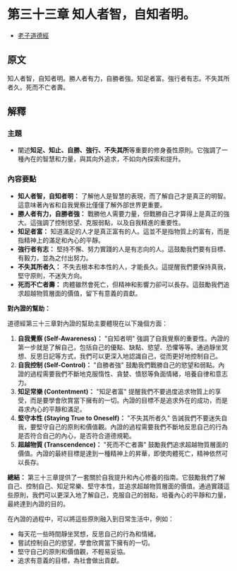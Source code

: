 # 第三十三章 知人者智，自知者明。

- [老子道德經](https://www.daodejing.org/)


## 原文
知人者智，自知者明。勝人者有力，自勝者強。知足者富。強行者有志。不失其所者久。死而不亡者壽。


## 解釋
### 主題
- 闡述**知足、知止、自勝、強行、不失其所**等重要的修身養性原則。它強調了一種內在的智慧和力量，與其向外追求，不如向內探索和提升。


### 內容要點
*   **知人者智，自知者明：** 了解他人是智慧的表現，而了解自己才是真正的明智。這意味著內省和自我覺察比僅僅了解外部世界更重要。
*   **勝人者有力，自勝者強：** 戰勝他人需要力量，但戰勝自己才算得上是真正的強大。這強調了控制慾望、克服弱點，以及自我精進的重要性。
*   **知足者富：** 知道滿足的人才是真正富有的人。這並不是指物質上的富有，而是指精神上的滿足和內心的平靜。
*   **強行者有志：** 堅持不懈、努力實踐的人是有志向的人。這鼓勵我們要有目標、有毅力，並為之付出努力。
*   **不失其所者久：** 不失去根本和本性的人，才能長久。這提醒我們要保持真我，堅守原則，不迷失方向。
*   **死而不亡者壽：** 肉體雖然會死亡，但精神和影響力卻可以長存。這鼓勵我們追求超越物質層面的價值，留下有意義的貢獻。

**對內證的幫助：**

道德經第三十三章對內證的幫助主要體現在以下幾個方面：

1.  **自我覺察 (Self-Awareness)：** "自知者明" 強調了自我覺察的重要性。內證的第一步就是了解自己，包括自己的優點、缺點、慾望、恐懼等等。通過靜坐冥想、反思日記等方式，我們可以更深入地認識自己，從而更好地控制自己。
2.  **自我控制 (Self-Control)：** "自勝者強" 鼓勵我們戰勝自己的慾望和弱點。內證的過程需要我們不斷地克服惰性、貪婪、憤怒等負面情緒，培養自律和意志力。
3.  **知足常樂 (Contentment)：** "知足者富" 提醒我們不要過度追求物質上的享受，而是要學會欣賞當下擁有的一切。內證的目標不是追求外在的成功，而是尋求內心的平靜和滿足。
4.  **堅守本性 (Staying True to Oneself)：** "不失其所者久" 告誡我們不要迷失自我，要堅守自己的原則和價值觀。內證的過程需要我們不斷地反思自己的行為是否符合自己的內心，是否符合道德規範。
5.  **超越物質 (Transcendence)：** "死而不亡者壽" 鼓勵我們追求超越物質層面的價值。內證的最終目標是達到一種精神上的昇華，即使肉體死亡，精神依然可以長存。

**總結：**
第三十三章提供了一套關於自我提升和內心修養的指南。它鼓勵我們了解自己、控制自己、知足常樂、堅守本性，並追求超越物質層面的價值。通過實踐這些原則，我們可以更深入地了解自己，克服自己的弱點，培養內心的平靜和力量，最終達到內證的目的。

在內證的過程中，可以將這些原則融入到日常生活中，例如：

*   每天花一些時間靜坐冥想，反思自己的行為和情緒。
*   嘗試控制自己的慾望，學會欣賞當下擁有的一切。
*   堅守自己的原則和價值觀，不輕易妥協。
*   追求有意義的目標，為社會做出貢獻。
